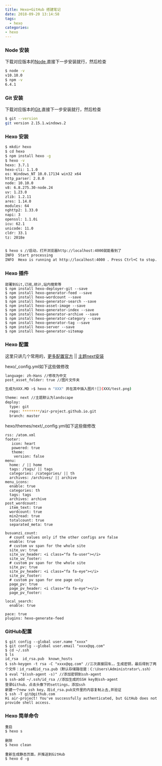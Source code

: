 ```yaml
---
title: Hexo+GitHub 搭建笔记
date: 2018-09-20 13:14:58
tags: 
  - hexo
categories:
- hexo
---
```


 
### Node 安装

下载对应版本的[Node](https://nodejs.org/en/download/),直接下一步安装就行，然后检查

``` bash
$ node -v
v10.10.0
$ npm -v
6.4.1
```

### Git 安装

下载对应版本的[Git](https://git-scm.com/downloads),直接下一步安装就行，然后检查

``` bash
$ git --version
git version 2.15.1.windows.2
```

### Hexo 安装

``` bash
$ mkdir hexo
$ cd hexo
$ npm install hexo -g
$ hexo -v
hexo: 3.7.1
hexo-cli: 1.1.0
os: Windows_NT 10.0.17134 win32 x64
http_parser: 2.8.0
node: 10.10.0
v8: 6.8.275.30-node.24
uv: 1.23.0
zlib: 1.2.11
ares: 1.14.0
modules: 64
nghttp2: 1.33.0
napi: 3
openssl: 1.1.0i
icu: 62.1
unicode: 11.0
cldr: 33.1
tz: 2018e

 
$ hexo s //启动，打开浏览器http://localhost:4000就能看到了
INFO  Start processing
INFO  Hexo is running at http://localhost:4000 . Press Ctrl+C to stop.
```

### Hexo 插件

```
部署到Git,订阅,统计,站内搜索等
$ npm install hexo-deployer-git --save
$ npm install hexo-generator-feed --save
$ npm install hexo-wordcount --save
$ npm install hexo-generator-search --save
$ npm install hexo-asset-image --save
$ npm install hexo-generator-index --save
$ npm install hexo-generator-archive --save
$ npm install hexo-generator-category --save
$ npm install hexo-generator-tag --save
$ npm install hexo-server --save
$ npm install hexo-generator-sitemap
```
<!-- more -->


### Hexo 配置

这里只讲几个常用的，[更多配置官方](https://hexo.io/zh-cn/docs/configuration.html) || [主题next安装](https://github.com/iissnan/hexo-theme-next)

hexo/_config.yml如下这些做修改

``` bash
language: zh-Hans //修改为中文
post_asset_folder: true //图片文件夹

生成为XXX.MD >$ hexo n "XXX" 并在其中插入图片![](XXX/test.png)

theme: next //主题默认为landscape
deploy:
  type: git
  repo: ********/air-project.github.io.git
  branch: master
```

hexo/themes/next/_config.yml如下这些做修改

```
rss: /atom.xml
footer:
   icon: heart
   powered: true
   theme: 
    version: false
menu:
  home: / || home 
  tags: /tags/ || tags
  categories: /categories/ || th
  archives: /archives/ || archive
menu_icons:
  enable: true
  categories: th
  tags: tags
  archives: archive
post_wordcount:
  item_text: true
  wordcount: true
  min2read: true
  totalcount: true
  separated_meta: true
 
busuanzi_count:
  # count values only if the other configs are false
  enable: true
  # custom uv span for the whole site
  site_uv: true
  site_uv_header: <i class="fa fa-user"></i>
  site_uv_footer:
  # custom pv span for the whole site
  site_pv: true
  site_pv_header: <i class="fa fa-eye"></i>
  site_pv_footer:
  # custom pv span for one page only
  page_pv: true
  page_pv_header: <i class="fa fa-eye"></i>
  page_pv_footer:
 
local_search:
  enable: true
 
pace: true
plugins: hexo-generate-feed

```


###  GitHub配置

```
$ git config --global user.name "xxxx"
$ git config --global user.email "xxxx@qq.com"
$ cd ~/.ssh
$ ls
id_rsa  id_rsa.pub  known_hosts
$ ssh-keygen -t rsa -C "xxxx@qq.com" //三次直接回车，，生成密钥，最后得到了两个文件：id_rsa和id_rsa.pub（默认存储路径是：C:\Users\Administrator\.ssh）
$ eval "$(ssh-agent -s)" //添加密钥到ssh-agent
$ ssh-add ~/.ssh/id_rsa //添加生成的SSH key到ssh-agent
登录Github，点击头像下的settings，添加ssh
新建一个new ssh key，将id_rsa.pub文件里的内容复制上去,并验证
$ ssh -T git@github.com
Hi air-project! You've successfully authenticated, but GitHub does not provide shell access.

```



###  Hexo 简单命令

```
重启
$ hexo s

删除
$ hexo clean

重新生成静态页面，并推送到GitHub
$ hexo d -g
```
 

